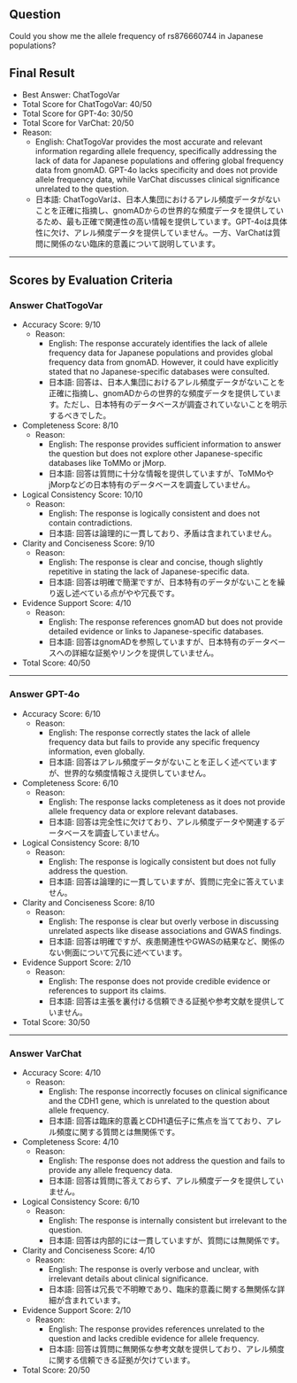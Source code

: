 ## Question

Could you show me the allele frequency of rs876660744 in Japanese populations?

## Final Result

- Best Answer: ChatTogoVar
- Total Score for ChatTogoVar: 40/50
- Total Score for GPT-4o: 30/50
- Total Score for VarChat: 20/50
- Reason:
  - English: ChatTogoVar provides the most accurate and relevant information regarding allele frequency, specifically addressing the lack of data for Japanese populations and offering global frequency data from gnomAD. GPT-4o lacks specificity and does not provide allele frequency data, while VarChat discusses clinical significance unrelated to the question.
  - 日本語: ChatTogoVarは、日本人集団におけるアレル頻度データがないことを正確に指摘し、gnomADからの世界的な頻度データを提供しているため、最も正確で関連性の高い情報を提供しています。GPT-4oは具体性に欠け、アレル頻度データを提供していません。一方、VarChatは質問に関係のない臨床的意義について説明しています。

---

## Scores by Evaluation Criteria

### Answer ChatTogoVar
- Accuracy Score: 9/10
  - Reason: 
    - English: The response accurately identifies the lack of allele frequency data for Japanese populations and provides global frequency data from gnomAD. However, it could have explicitly stated that no Japanese-specific databases were consulted.
    - 日本語: 回答は、日本人集団におけるアレル頻度データがないことを正確に指摘し、gnomADからの世界的な頻度データを提供しています。ただし、日本特有のデータベースが調査されていないことを明示するべきでした。
- Completeness Score: 8/10
  - Reason: 
    - English: The response provides sufficient information to answer the question but does not explore other Japanese-specific databases like ToMMo or jMorp.
    - 日本語: 回答は質問に十分な情報を提供していますが、ToMMoやjMorpなどの日本特有のデータベースを調査していません。
- Logical Consistency Score: 10/10
  - Reason: 
    - English: The response is logically consistent and does not contain contradictions.
    - 日本語: 回答は論理的に一貫しており、矛盾は含まれていません。
- Clarity and Conciseness Score: 9/10
  - Reason: 
    - English: The response is clear and concise, though slightly repetitive in stating the lack of Japanese-specific data.
    - 日本語: 回答は明確で簡潔ですが、日本特有のデータがないことを繰り返し述べている点がやや冗長です。
- Evidence Support Score: 4/10
  - Reason: 
    - English: The response references gnomAD but does not provide detailed evidence or links to Japanese-specific databases.
    - 日本語: 回答はgnomADを参照していますが、日本特有のデータベースへの詳細な証拠やリンクを提供していません。
- Total Score: 40/50

---

### Answer GPT-4o
- Accuracy Score: 6/10
  - Reason: 
    - English: The response correctly states the lack of allele frequency data but fails to provide any specific frequency information, even globally.
    - 日本語: 回答はアレル頻度データがないことを正しく述べていますが、世界的な頻度情報さえ提供していません。
- Completeness Score: 6/10
  - Reason: 
    - English: The response lacks completeness as it does not provide allele frequency data or explore relevant databases.
    - 日本語: 回答は完全性に欠けており、アレル頻度データや関連するデータベースを調査していません。
- Logical Consistency Score: 8/10
  - Reason: 
    - English: The response is logically consistent but does not fully address the question.
    - 日本語: 回答は論理的に一貫していますが、質問に完全に答えていません。
- Clarity and Conciseness Score: 8/10
  - Reason: 
    - English: The response is clear but overly verbose in discussing unrelated aspects like disease associations and GWAS findings.
    - 日本語: 回答は明確ですが、疾患関連性やGWASの結果など、関係のない側面について冗長に述べています。
- Evidence Support Score: 2/10
  - Reason: 
    - English: The response does not provide credible evidence or references to support its claims.
    - 日本語: 回答は主張を裏付ける信頼できる証拠や参考文献を提供していません。
- Total Score: 30/50

---

### Answer VarChat
- Accuracy Score: 4/10
  - Reason: 
    - English: The response incorrectly focuses on clinical significance and the CDH1 gene, which is unrelated to the question about allele frequency.
    - 日本語: 回答は臨床的意義とCDH1遺伝子に焦点を当てており、アレル頻度に関する質問とは無関係です。
- Completeness Score: 4/10
  - Reason: 
    - English: The response does not address the question and fails to provide any allele frequency data.
    - 日本語: 回答は質問に答えておらず、アレル頻度データを提供していません。
- Logical Consistency Score: 6/10
  - Reason: 
    - English: The response is internally consistent but irrelevant to the question.
    - 日本語: 回答は内部的には一貫していますが、質問には無関係です。
- Clarity and Conciseness Score: 4/10
  - Reason: 
    - English: The response is overly verbose and unclear, with irrelevant details about clinical significance.
    - 日本語: 回答は冗長で不明瞭であり、臨床的意義に関する無関係な詳細が含まれています。
- Evidence Support Score: 2/10
  - Reason: 
    - English: The response provides references unrelated to the question and lacks credible evidence for allele frequency.
    - 日本語: 回答は質問に無関係な参考文献を提供しており、アレル頻度に関する信頼できる証拠が欠けています。
- Total Score: 20/50